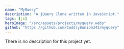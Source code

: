 ```yaml
---
name: "MyQuery"
description: "A jQuery Clone written in JavaScript."
tags: [js]
heroImage: "/src/assets/projects/myquery.webp"
github: "https://github.com/CuddlyBunion341/myquery"
---
```

There is no description for this project yet.

